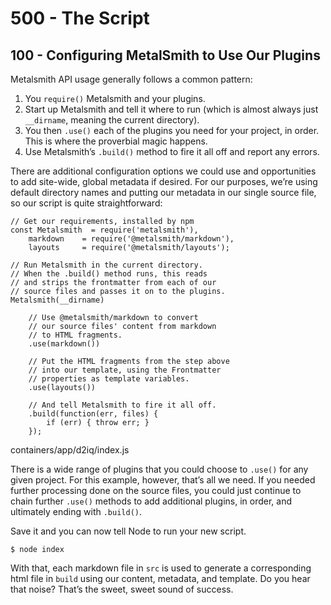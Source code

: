 # 500 - The Script

## 100 - Configuring MetalSmith to Use Our Plugins

Metalsmith API usage generally follows a common pattern:

1. You ```require()``` Metalsmith and your plugins.
2. Start up Metalsmith and tell it where to run (which is almost always just ```__dirname```, meaning the current directory).
3. You then ```.use()``` each of the plugins you need for your project, in order. This is where the proverbial magic happens.
4. Use Metalsmith’s ```.build()``` method to fire it all off and report any errors.

There are additional configuration options we could use and opportunities to add site-wide, global metadata if desired. For our purposes, we’re using default directory names and putting our metadata in our single source file, so our script is quite straightforward:

```
// Get our requirements, installed by npm
const Metalsmith  = require('metalsmith'),
    markdown    = require('@metalsmith/markdown'),
    layouts     = require('@metalsmith/layouts');

// Run Metalsmith in the current directory.
// When the .build() method runs, this reads
// and strips the frontmatter from each of our
// source files and passes it on to the plugins.
Metalsmith(__dirname)

    // Use @metalsmith/markdown to convert
    // our source files' content from markdown
    // to HTML fragments.
    .use(markdown())

    // Put the HTML fragments from the step above
    // into our template, using the Frontmatter
    // properties as template variables.
    .use(layouts())

    // And tell Metalsmith to fire it all off.
    .build(function(err, files) {
        if (err) { throw err; }
    });
```

containers/app/d2iq/index.js

There is a wide range of plugins that you could choose to ```.use()``` for any given project. For this example, however, that’s all we need. If you needed further processing done on the source files, you could just continue to chain further ```.use()``` methods to add additional plugins, in order, and ultimately ending with ```.build()```.

Save it and you can now tell Node to run your new script.

```
$ node index
```

With that, each markdown file in ```src``` is used to generate a corresponding html file in ```build``` using our content, metadata, and template. Do you hear that noise? That’s the sweet, sweet sound of success.